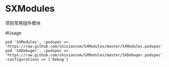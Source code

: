 # SXModules
项目常用组件模块

#Usage

    pod 'SXModules', :podspec => 'https://raw.github.com/shixiancom/SXModules/master/SXModules.podspec'
    pod 'SXDebuger', :podspec => 'https://raw.github.com/shixiancom/SXModules/master/SXDebuger.podspec', :configurations => ['Debug']
